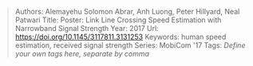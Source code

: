 > Authors: Alemayehu Solomon Abrar, Anh Luong, Peter Hillyard, Neal Patwari
> Title: Poster: Link Line Crossing Speed Estimation with Narrowband Signal Strength
> Year: 2017
> Url: https://doi.org/10.1145/3117811.3131253
> Keywords: human speed estimation, received signal strength
> Series: MobiCom '17
> Tags: *Define your own tags here, separate by comma*